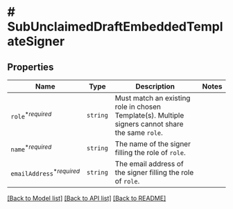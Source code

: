 # # SubUnclaimedDraftEmbeddedTemplateSigner



## Properties

Name | Type | Description | Notes
------------ | ------------- | ------------- | -------------
| `role`<sup>*_required_</sup> | ```string``` |  Must match an existing role in chosen Template(s). Multiple signers cannot share the same `role`.  |  |
| `name`<sup>*_required_</sup> | ```string``` |  The name of the signer filling the role of `role`.  |  |
| `emailAddress`<sup>*_required_</sup> | ```string``` |  The email address of the signer filling the role of `role`.  |  |

[[Back to Model list]](../../README.md#models) [[Back to API list]](../../README.md#endpoints) [[Back to README]](../../README.md)
